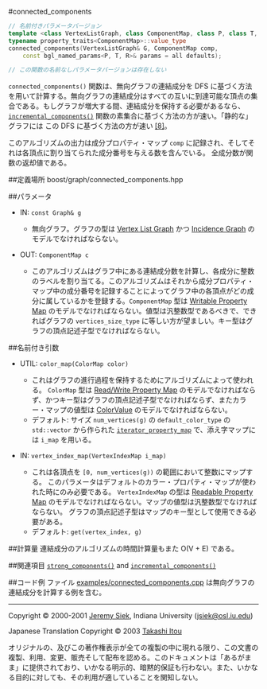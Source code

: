 #connected_components
```cpp
// 名前付きパラメータバージョン
template <class VertexListGraph, class ComponentMap, class P, class T, class R>
typename property_traits<ComponentMap>::value_type
connected_components(VertexListGraph& G, ComponentMap comp,
    const bgl_named_params<P, T, R>& params = all defaults);

// この関数の名前なしパラメータバージョンは存在しない
```

`connected_components()` 関数は、無向グラフの連結成分を DFS に基づく方法を用いて計算する。無向グラフの連結成分はすべての互いに到達可能な頂点の集合である。もしグラフが増大する間、連結成分を保持する必要があるなら、 [`incremental_components()`](./incremental_components.md) 関数の素集合に基づく方法の方が速い。「静的な」グラフには この DFS に基づく方法の方が速い [[8]](./bibliography.md#clr90)。

このアルゴリズムの出力は成分プロパティ・マップ `comp` に記録され、そしてそれは各頂点に割り当てられた成分番号を与える数を含んでいる。 全成分数が関数の返却値である。


##定義場所
boost/graph/connected_components.hpp


##パラメータ

- IN: `const Graph& g`
	- 無向グラフ。グラフの型は [Vertex List Graph](./VertexListGraph.md) かつ [Incidence Graph](./IncidenceGraph.md) のモデルでなければならない。

- OUT: `ComponentMap c`
	- このアルゴリズムはグラフ中にある連結成分数を計算し、各成分に整数のラベルを割り当てる。このアルゴリズムはそれから成分プロパティ・マップ中の成分番号を記録することによってグラフ中の各頂点がどの成分に属しているかを登録する。`ComponentMap` 型は [Writable Property Map](../property_map/[WritablePropertyMap.md) のモデルでなければならない。値型は汎整数型であるべきで、できればグラフの `vertices_size_type` に等しい方が望ましい。キー型はグラフの頂点記述子型でなければならない。


##名前付き引数

- UTIL: `color_map(ColorMap color)`
	- これはグラフの進行過程を保持するためにアルゴリズムによって使われる。 `ColorMap` 型は [Read/Write Property Map](../property_map/ReadWritePropertyMap.md) のモデルでなければならず、かつキー型はグラフの頂点記述子型でなければならず、またカラー・マップの値型は [ColorValue](./ColorValue.md) のモデルでなければならない。
	- デフォルト: サイズ `num_vertices(g)` の `default_color_type` の `std::vector` から作られた [`iterator_property_map`](./iterator_property_map.md) で、添え字マップには `i_map` を用いる。


- IN: `vertex_index_map(VertexIndexMap i_map)`
	- これは各頂点を `[0, num_vertices(g))` の範囲において整数にマップする。 このパラメータはデフォルトのカラー・プロパティ・マップが使われた時にのみ必要である。 `VertexIndexMap` の型は [Readable Property Map](../property_map/ReadablePropertyMap.md) のモデルでなければならない。マップの値型は汎整数型でなければならない。 グラフの頂点記述子型はマップのキー型として使用できる必要がある。
	- デフォルト: `get(vertex_index, g)`


##計算量
連結成分のアルゴリズムの時間計算量もまた O(V + E) である。


##関連項目
[`strong_components()`](./strong_components.md) and [`incremental_components()`](./incremental_components.md)


##コード例
ファイル [examples/connected_components.cpp](./examples/connected_components.cpp.md) は無向グラフの連結成分を計算する例を含む。


***
Copyright © 2000-2001 [Jeremy Siek](http://www.boost.org/doc/libs/1_31_0/people/jeremy_siek.htm), Indiana University (<jsiek@osl.iu.edu>)

Japanese Translation Copyright © 2003 [Takashi Itou](mailto:takashi-it@po6.nsk.ne.jp)

オリジナルの、及びこの著作権表示が全ての複製の中に現れる限り、この文書の複製、利用、変更、販売そして配布を認める。このドキュメントは「あるがまま」に提供されており、いかなる明示的、暗黙的保証も行わない。また、いかなる目的に対しても、その利用が適していることを関知しない。


